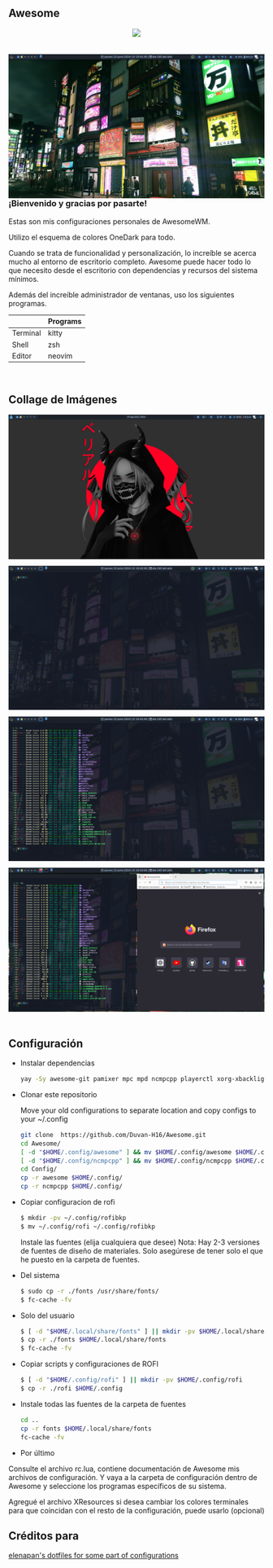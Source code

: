 ## Awesome
<div align="center">
    <img src="https://awesomewm.org/images/awesome-logo.svg">
</div>

<br>

<p align="center">
	<img src=".Screenshot/240613-2241-13.png" align="right" width="1080px">
</p>

### ¡Bienvenido y gracias por pasarte!
Estas son mis configuraciones personales de AwesomeWM.

Utilizo el esquema de colores OneDark para todo.

Cuando se trata de funcionalidad y personalización, lo increíble se acerca mucho al entorno de escritorio completo.
Awesome puede hacer todo lo que necesito desde el escritorio con dependencias y recursos del sistema mínimos.

Además del increíble administrador de ventanas, uso los siguientes programas.

|            | Programs           |
| ---------- | ------------------ |
| Terminal   | kitty              |
| Shell      | zsh                |
| Editor     | neovim             |

<br>

## Collage de Imágenes
<div align="center" style="display: flex; flex-wrap: wrap; gap: 10px;">
    <div style="flex: 1; min-width: 300px;">
        <img src=".Screenshot/Awesome.png" width="100%">
    </div>
    <div style="flex: 1; min-width: 300px;">
        <img src=".Screenshot/240613-2241-56.png" width="100%">
    </div>
    <div style="flex: 1; min-width: 300px;">
        <img src=".Screenshot/240613-2242-21.png" width="100%">
    </div>
    <div style="flex: 1; min-width: 300px;">
        <img src=".Screenshot/240613-2242-59.png" width="100%">
    </div>
</div>

<br>

## Configuración

- Instalar dependencias
  ```sh
  yay -Sy awesome-git pamixer mpc mpd ncmpcpp playerctl xorg-xbacklight rofi jq maim simple-mtpfs ffmpeg fuse2 wmctrl xclip \ xdotool --needed
  ```
- Clonar este repositorio

   Move your old configurations to separate location and copy configs to your ~/.config

    ```sh
   git clone  https://github.com/Duvan-H16/Awesome.git
   cd Awesome/
   [ -d "$HOME/.config/awesome" ] && mv $HOME/.config/awesome $HOME/.config/Bkpawesome
   [ -d "$HOME/.config/ncmpcpp" ] && mv $HOME/.config/ncmpcpp $HOME/.config/Bkpncmpcpp
   cd Config/
   cp -r awesome $HOME/.config/
   cp -r ncmpcpp $HOME/.config/
  ```
- Copiar configuracion de rofi
  ```sh
  $ mkdir -pv ~/.config/rofibkp
  $ mv ~/.config/rofi ~/.config/rofibkp
  ```
  Instale las fuentes (elija cualquiera que desee) Nota: Hay 2-3 versiones de fuentes de diseño de materiales. Solo asegúrese de tener solo el que he puesto en la carpeta de fuentes.

- Del sistema
  ```sh
  $ sudo cp -r ./fonts /usr/share/fonts/
  $ fc-cache -fv
  ```
- Solo del usuario
  ```sh
  $ [ -d "$HOME/.local/share/fonts" ] || mkdir -pv $HOME/.local/share/fonts
  $ cp -r ./fonts $HOME/.local/share/fonts
  $ fc-cache -fv
  ```
- Copiar scripts y configuraciones de ROFI
  ```sh
  $ [ -d "$HOME/.config/rofi" ] || mkdir -pv $HOME/.config/rofi
  $ cp -r ./rofi $HOME/.config
  ```
- Instale todas las fuentes de la carpeta de fuentes
    ```sh
    cd ..
    cp -r fonts $HOME/.local/share/fonts
    fc-cache -fv
    ```
- Por último

Consulte el archivo rc.lua, contiene documentación de Awesome mis archivos de configuración. Y vaya a la carpeta de configuración dentro de Awesome y seleccione los programas específicos de su sistema.

 Agregué el archivo XResources si desea cambiar los colores terminales para que coincidan con el resto de la configuración, puede usarlo (opcional)



## Créditos para
  [elenapan's dotfiles for some part of configurations](https://github.com/elenapan/dotfiles)
